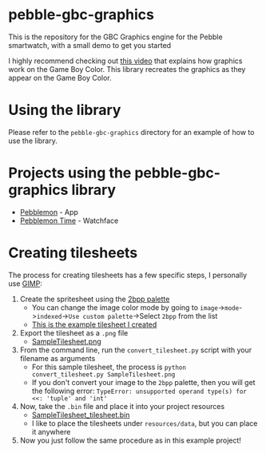 # pebble-gbc-graphics
This is the repository for the GBC Graphics engine for the Pebble smartwatch, with a small demo to get you started

I highly recommend checking out [this video](https://www.youtube.com/watch?v=ZEJVOH6Pxkg) that explains how graphics work on the Game Boy Color. This library recreates the graphics as they appear on the Game Boy Color.

# Using the library
Please refer to the `pebble-gbc-graphics` directory for an example of how to use the library.

# Projects using the pebble-gbc-graphics library
* [Pebblemon](https://github.com/HarrisonAllen/pebble-gbc-graphics-demo/tree/master/pebblemon) - App
* [Pebblemon Time](https://github.com/HarrisonAllen/pebblemon-watchface) - Watchface

# Creating tilesheets
The process for creating tilesheets has a few specific steps, I personally use [GIMP](https://www.gimp.org/):
1. Create the spritesheet using the [2bpp palette](https://github.com/HarrisonAllen/pebble-gbc-graphics/blob/main/helper-scripts/2bpp.gpl)
    * You can change the image color mode by going to `image`->`mode`->`indexed`->`Use custom palette`->Select `2bpp` from the list
    * [This is the example tilesheet I created](https://github.com/HarrisonAllen/pebble-gbc-graphics/blob/main/helper-scripts/SampleTilesheet.xcf)
2. Export the tilesheet as a `.png` file
    * [SampleTilesheet.png](https://github.com/HarrisonAllen/pebble-gbc-graphics/blob/main/helper-scripts/SampleTilesheet.png)
3. From the command line, run the `convert_tilesheet.py` script with your filename as arguments
    * For this sample tilesheet, the process is `python convert_tilesheet.py SampleTilesheet.png`
    * If you don't convert your image to the `2bpp` palette, then you will get the following error: `TypeError: unsupported operand type(s) for <<: 'tuple' and 'int'`
4. Now, take the `.bin` file and place it into your project resources
    * [SampleTilesheet_tilesheet.bin](https://github.com/HarrisonAllen/pebble-gbc-graphics/blob/main/helper-scripts/Output/SampleTilesheet_tilesheet.bin)
    * I like to place the tilesheets under `resources/data`, but you can place it anywhere
5. Now you just follow the same procedure as in this example project!